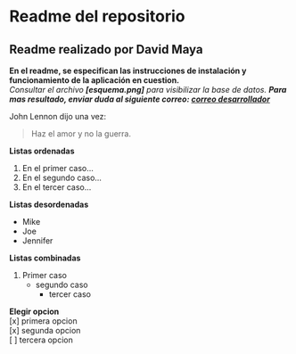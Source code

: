 # Readme del repositorio
## Readme realizado por David Maya
__En el readme, se especifican las instrucciones de instalación y funcionamiento de la aplicación en cuestion.__  
*Consultar el archivo **[esquema.png]** para visibilizar la base de datos.*           ***Para mas resultado, enviar duda al siguiente correo: [correo desarrollador](correo@correo.com)***  

John Lennon dijo una vez: 
> Haz el amor y no la guerra.

__Listas ordenadas__
1. En el primer caso...
2. En el segundo caso...
3. En el tercer caso... 

__Listas desordenadas__
- Mike
- Joe
- Jennifer

__Listas combinadas__
1. Primer caso
    - segundo caso
        - tercer caso

__Elegir opcion__  
[x] primera opcion  
[x] segunda opcion  
[ ] tercera opcion
